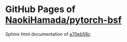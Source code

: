 GitHub Pages of [NaokiHamada/pytorch-bsf](https://github.com/NaokiHamada/pytorch-bsf.git)
===
Sphinx html documentation of [a70eb58c](https://github.com/NaokiHamada/pytorch-bsf/tree/a70eb58c7d6f75f00087df078dd57ed5076af07f)
